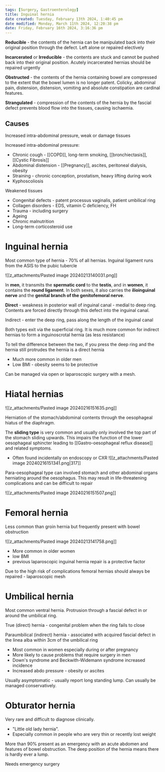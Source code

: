 ```yaml
---
tags: [Surgery, Gastroenterology]
title: Inguinal hernia
date created: Tuesday, February 13th 2024, 1:40:45 pm
date modified: Monday, March 11th 2024, 12:20:38 pm
date: Friday, February 16th 2024, 3:16:36 pm
---
```


**Reducible** - the contents of the hernia can be manipulated back into their original position through the defect. Left alone or repaired electively 

**Incarcerated** or **Irreducible** - the contents are stuck and cannot be pushed back into their original position. Acutely incarcerated hernias should be repaired urgently

**Obstructed** - the contents of the hernia containing bowel are compressed to the extent that the bowel lumen is no longer patent. Colicky, abdominal pain, distension, distension, vomiting and absolute constipation are cardinal features. 

**Strangulated** - compression of the contents of the hernia by the fascial defect prevents blood flow into the tissues, causing ischaemia. 


## Causes

Increased intra-abdominal pressure, weak or damage tissues

Increased intra-abdominal pressure:
- Chronic cough - [[COPD]], long-term smoking, [[bronchiectasis]], [[Cystic Fibrosis]]
- Abdominal distension - [[Pregnancy]], ascites, peritoneal dialysis, obesity
- Straining - chronic conception, prostatism, heavy lifting during work
- Kyphoscoliosis

Weakened tissues
- Congenital defects - patent processus vaginalis, patient umbilical ring
- Collagen disorders - EDS, vitamin C deficiency, FH
- Trauma - including surgery
- Ageing 
- Chronic malnutrition
- Long-term corticosteroid use

# Inguinal hernia

Most common type of hernia - 70% of all hernias. Inguinal ligament runs from the ASIS to the pubic tubercle 

![[z_attachments/Pasted image 20240213140031.png]]

In **men**, it transmits the **spermatic cord** to the **testis**, and in **women**, it contains the **round ligament**. In both sexes, it also carries the **ilioinguinal nerve** and the **genital branch of the genitofemoral nerve**.

**Direct** - weakness in posterior wall of inguinal canal - medial to deep ring. Contents are forced directly through this defect into the inguinal canal. 

Indirect - enter the deep ring, pass along the length of the inguinal canal 

Both types exit via the superficial ring. It is much more common for indirect hernias to form a inguinoscrotal hernia (as less resistance)

To tell the difference between the two, if you press the deep ring and the hernia still protrudes the hernia is a direct hernia

- Much more common in older men
- Low BMI - obesity seems to be protective

Can be managed via open or laparoscopic surgery with a mesh. 

# Hiatal hernias

![[z_attachments/Pasted image 20240216151635.png]]

Herniation of the stomach/abdominal contents through the oesophageal hiatus of the diaphragm.

The **sliding type** is very common and usually only involved the top part of the stomach sliding upwards. This impairs the function of the lower oesophageal sphincter leading to [[Gastro-oesophageal reflux disease]] and related symptoms.
- Often found incidentally on endoscopy or CXR
![[z_attachments/Pasted image 20240216151341.png|317]]

Para-oesophageal type can involved stomach and other abdominal organs herniating around the oesophagus. This may result in life-threatening complications and can be difficult to repair

![[z_attachments/Pasted image 20240216151507.png]]

# Femoral hernia

Less common than groin hernia but frequently present with bowel obstruction

![[z_attachments/Pasted image 20240213141758.png]]

- More common in older women
- low BMI
- previous laparoscopic inguinal hernia repair is a protective factor

Due to the high risk of complications femoral hernias should always be repaired - laparoscopic mesh 


# Umbilical hernia

Most common ventral hernia. Protrusion through a fascial defect in or around the umbilical ring.

True (direct) hernia - congenital problem when the ring fails to close 

Paraumbilical (indirect) hernia - associated with acquired fascial defect in the linea alba within 3cm of the umbilical ring 

- Most common in women especially during or after pregnancy 
- More likely to cause problems that require surgery in men
- Down's syndrome and Beckwith-Widemann syndrome increased incidence 
- Increased abdo pressure - obesity or ascites

Usually asymptomatic - usually report long standing lump. Can usually be managed conservatively. 

# Obturator hernia

Very rare and difficult to diagnose clinically. 
- "Little old lady hernia".
- Especially common in people who are very thin or recently lost weight

More than 90% present as an emergency with an acute abdomen and features of bowel obstruction. The deep position of the hernia means there is hardly ever a lump.

Needs emergency surgery 
